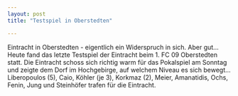```yaml
---
layout: post
title: "Testspiel in Oberstedten"

---
```


Eintracht in Oberstedten - eigentlich ein Widerspruch in sich. Aber gut... Heute fand das letzte Testspiel der Eintracht beim 1. FC 09 Oberstedten statt. Die Eintracht schoss sich richtig warm für das Pokalspiel am Sonntag und zeigte dem Dorf im Hochgebirge, auf welchem Niveau es sich bewegt... Liberopoulos (5), Caio, Köhler (je 3), Korkmaz (2), Meier, Amanatidis, Ochs, Fenin, Jung und Steinhöfer trafen für die Eintracht.


